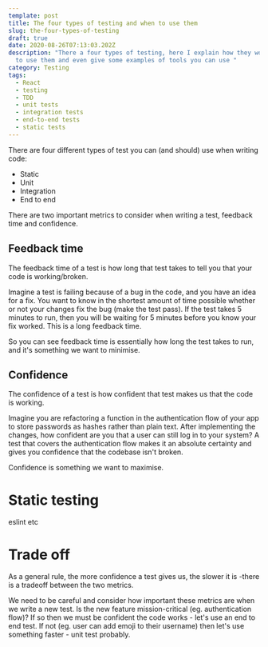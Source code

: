 ```yaml
---
template: post
title: The four types of testing and when to use them
slug: the-four-types-of-testing
draft: true
date: 2020-08-26T07:13:03.202Z
description: "There a four types of testing, here I explain how they work, when
  to use them and even give some examples of tools you can use "
category: Testing
tags:
  - React
  - testing
  - TDD
  - unit tests
  - integration tests
  - end-to-end tests
  - static tests
---
```

There are four different types of test you can (and should) use when writing code:

* Static
* Unit
* Integration
* End to end

There are two important metrics to consider when writing a test, feedback time and confidence.

## Feedback time

The feedback time of a test is how long that test takes to tell you that your code is working/broken. 

Imagine a test is failing because of a bug in the code, and you have an idea for a fix. You want to know in the shortest amount of time possible whether or not your changes fix the bug (make the test pass). If the test takes 5 minutes to run, then you will be waiting for 5 minutes before you know your fix worked. This is a long feedback time.

So you can see feedback time is essentially how long the test takes to run, and it's something we want to minimise.

## Confidence

The confidence of a test is how confident that test makes us that the code is working.

Imagine you are refactoring a function in the authentication flow of your app to store passwords as hashes rather than plain text. After implementing the changes, how confident are you that a user can still log in to your system? A test that covers the authentication flow makes it an absolute certainty and gives you confidence that the codebase isn't broken.

Confidence is something we want to maximise.

# Static testing

eslint etc

# Trade off

As a general rule, the more confidence a test gives us, the slower it is -there is a tradeoff between the two metrics. 

We need to be careful and consider how important these metrics are when we write a new test. Is the new feature mission-critical (eg. authentication flow)? If so then we must be confident the code works - let's use an end to end test. If not (eg. user can add emoji to their username) then let's use something faster - unit test probably.